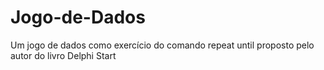 # Jogo-de-Dados
 Um jogo de dados como exercício do comando repeat until proposto pelo autor do livro Delphi Start
